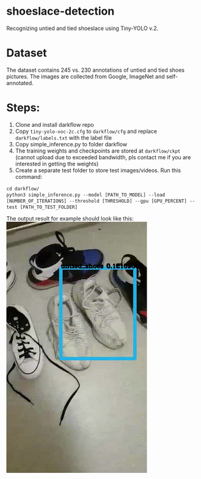 # shoeslace-detection
Recognizing untied and tied shoeslace using Tiny-YOLO v.2.

# Dataset
The dataset contains 245 vs. 230 annotations of untied and tied shoes pictures. The images are collected from Google, ImageNet and self-annotated.

# Steps:
1) Clone and install darkflow repo
2) Copy ```tiny-yolo-voc-2c.cfg``` to ```darkflow/cfg``` and replace ```darkflow/labels.txt``` with the label file
3) Copy simple_inference.py to folder darkflow
4) The training weights and checkpoints are stored at ```darkflow/ckpt``` (cannot upload due to exceeded bandwidth, pls contact me if you are interested in getting the weights)
5) Create a separate test folder to store test images/videos. Run this command:
```
cd darkflow/
python3 simple_inference.py --model [PATH_TO_MODEL] --load [NUMBER_OF_ITERATIONS] --threshold [THRESHOLD] --gpu [GPU_PERCENT] --test [PATH_TO_TEST_FOLDER]
```
The output result for example should look like this:
![test-video-yolo2](https://github.com/haantran96/shoeslace-detection/blob/master/test_video.gif)
